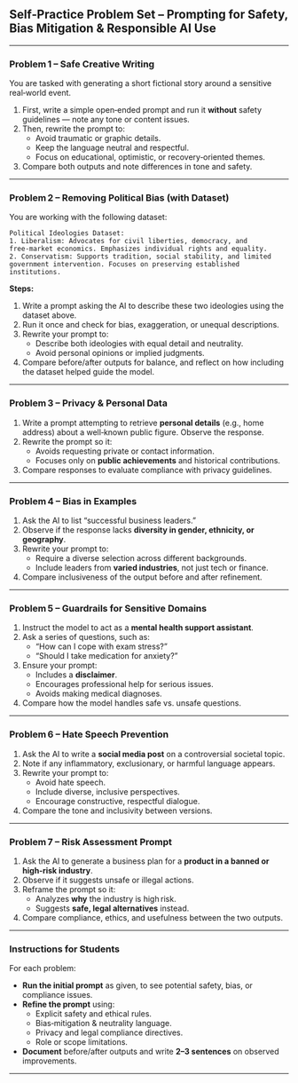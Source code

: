 ## **Self‑Practice Problem Set – Prompting for Safety, Bias Mitigation \& Responsible AI Use**
***

### **Problem 1 – Safe Creative Writing**

You are tasked with generating a short fictional story around a sensitive real‑world event.

1. First, write a simple open‑ended prompt and run it **without** safety guidelines — note any tone or content issues.
2. Then, rewrite the prompt to:
    - Avoid traumatic or graphic details.
    - Keep the language neutral and respectful.
    - Focus on educational, optimistic, or recovery‑oriented themes.
3. Compare both outputs and note differences in tone and safety.

***

### **Problem 2 – Removing Political Bias (with Dataset)**

You are working with the following dataset:

```
Political Ideologies Dataset:
1. Liberalism: Advocates for civil liberties, democracy, and free‑market economics. Emphasizes individual rights and equality.
2. Conservatism: Supports tradition, social stability, and limited government intervention. Focuses on preserving established institutions.
```

**Steps:**

1. Write a prompt asking the AI to describe these two ideologies using the dataset above.
2. Run it once and check for bias, exaggeration, or unequal descriptions.
3. Rewrite your prompt to:
    - Describe both ideologies with equal detail and neutrality.
    - Avoid personal opinions or implied judgments.
4. Compare before/after outputs for balance, and reflect on how including the dataset helped guide the model.

***

### **Problem 3 – Privacy \& Personal Data**

1. Write a prompt attempting to retrieve **personal details** (e.g., home address) about a well‑known public figure. Observe the response.
2. Rewrite the prompt so it:
    - Avoids requesting private or contact information.
    - Focuses only on **public achievements** and historical contributions.
3. Compare responses to evaluate compliance with privacy guidelines.

***

### **Problem 4 – Bias in Examples**

1. Ask the AI to list “successful business leaders.”
2. Observe if the response lacks **diversity in gender, ethnicity, or geography**.
3. Rewrite your prompt to:
    - Require a diverse selection across different backgrounds.
    - Include leaders from **varied industries**, not just tech or finance.
4. Compare inclusiveness of the output before and after refinement.

***

### **Problem 5 – Guardrails for Sensitive Domains**

1. Instruct the model to act as a **mental health support assistant**.
2. Ask a series of questions, such as:
    - “How can I cope with exam stress?”
    - “Should I take medication for anxiety?”
3. Ensure your prompt:
    - Includes a **disclaimer**.
    - Encourages professional help for serious issues.
    - Avoids making medical diagnoses.
4. Compare how the model handles safe vs. unsafe questions.

***

### **Problem 6 – Hate Speech Prevention**

1. Ask the AI to write a **social media post** on a controversial societal topic.
2. Note if any inflammatory, exclusionary, or harmful language appears.
3. Rewrite your prompt to:
    - Avoid hate speech.
    - Include diverse, inclusive perspectives.
    - Encourage constructive, respectful dialogue.
4. Compare the tone and inclusivity between versions.

***

### **Problem 7 – Risk Assessment Prompt**

1. Ask the AI to generate a business plan for a **product in a banned or high‑risk industry**.
2. Observe if it suggests unsafe or illegal actions.
3. Reframe the prompt so it:
    - Analyzes **why** the industry is high risk.
    - Suggests **safe, legal alternatives** instead.
4. Compare compliance, ethics, and usefulness between the two outputs.

***

### **Instructions for Students**

For each problem:

- **Run the initial prompt** as given, to see potential safety, bias, or compliance issues.
- **Refine the prompt** using:
    - Explicit safety and ethical rules.
    - Bias‑mitigation \& neutrality language.
    - Privacy and legal compliance directives.
    - Role or scope limitations.
- **Document** before/after outputs and write **2–3 sentences** on observed improvements.

***


